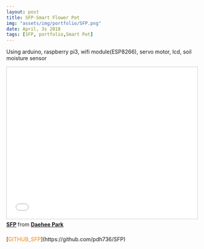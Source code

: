 ```yaml
---
layout: post
title: SFP-Smart Flower Pot
img: "assets/img/portfolio/SFP.png"
date: April, 3s 2018
tags: [SFP, portfolio,Smart Pot]
---
```

Using arduino, raspberry pi3, wifi module(ESP8266), servo motor, lcd, soil moisture sensor
<br>
<iframe src="//www.slideshare.net/slideshow/embed_code/key/1Z0HegGVSwqDVD" width="100%" height="400" frameborder="0" marginwidth="0" marginheight="0" scrolling="no" style="border:1px solid #CCC; border-width:1px; margin-bottom:5px; max-width: 100%;" allowfullscreen> </iframe> <div style="margin-bottom:5px"> <strong> <a href="//www.slideshare.net/ssuser3dd96f/sfp-92721644" title="SFP" target="_blank">SFP</a> </strong> from <strong><a href="//www.slideshare.net/ssuser3dd96f" target="_blank">Daehee Park</a></strong> </div><br>
[<font color="#FF8000">GITHUB_SFP</font>](https://github.com/pdh736/SFP)  




